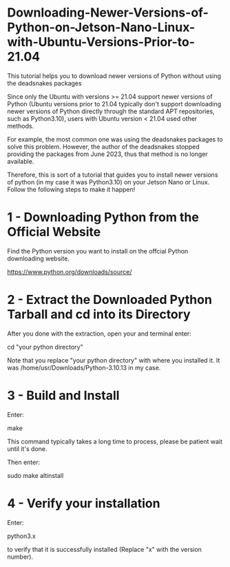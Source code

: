 # Downloading-Newer-Versions-of-Python-on-Jetson-Nano-Linux-with-Ubuntu-Versions-Prior-to-21.04
This tutorial helps you to download newer versions of Python without using the deadsnakes packages

Since only the Ubuntu with versions >= 21.04 support newer versions of Python (Ubuntu versions prior to 21.04 typically don't support downloading newer versions of Python directly through the standard APT repositories, such as Python3.10), users with Ubuntu version < 21.04 used other methods. 

For example, the most common one was using the deadsnakes packages to solve this problem. However, the author of the deadsnakes stopped providing the packages from June 2023, thus that method is no longer available. 

Therefore, this is sort of a tutorial that guides you to install newer versions of python (in my case it was Python3.10) on your Jetson Nano or Linux. Follow the following steps to make it happen!

# 1 - Downloading Python from the Official Website
Find the Python version you want to install on the offcial Python downloading website.

https://www.python.org/downloads/source/

# 2 - Extract the Downloaded Python Tarball and cd into its Directory
After you done with the extraction, open your and terminal enter:

cd "your python directory"

Note that you replace "your python directory" with where you installed it. It was /home/usr/Downloads/Python-3.10.13 in my case.

# 3 - Build and Install
Enter: 

make

This command typically takes a long time to process, please be patient wait until it's done.

Then enter:

sudo make altinstall

# 4 - Verify your installation
Enter:

python3.x


to verify that it is successfully installed (Replace "x" with the version number).

 




